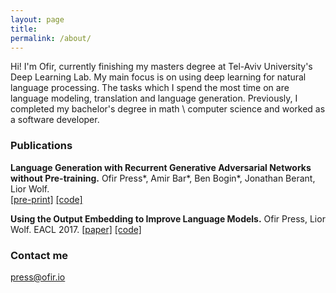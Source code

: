 ```yaml
---
layout: page
title: 
permalink: /about/
---
```


Hi! I'm Ofir, currently finishing my masters degree at Tel-Aviv University's Deep Learning Lab. My main focus is on using deep learning for natural language processing. The tasks which I spend the most time on are language modeling, translation and language generation. Previously, I completed my bachelor's degree in math \ computer science and worked as a software developer. 

### Publications

__Language Generation with Recurrent Generative Adversarial Networks without Pre-training.__
Ofir Press\*, Amir Bar\*, Ben Bogin\*, Jonathan Berant, Lior Wolf.  
[[pre-print]](https://arxiv.org/abs/1706.01399)  [[code]](https://github.com/amirbar/rnn.wgan)

__Using the Output Embedding to Improve Language Models.__
Ofir Press, Lior Wolf.
EACL 2017. 
[[paper]](http://aclweb.org/anthology/E/E17/E17-2025.pdf)  [[code]](https://github.com/ofirpress/UsingTheOutputEmbedding)

### Contact me

[press@ofir.io](mailto:press@ofir.io)
